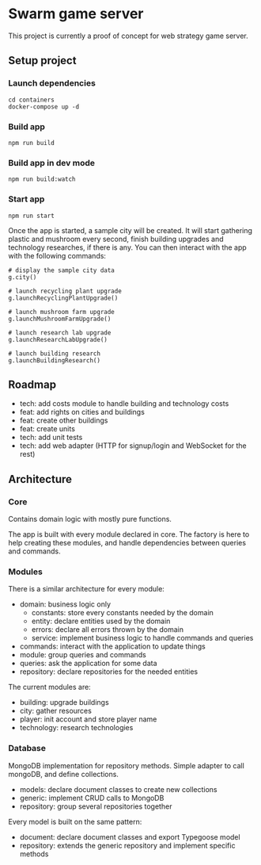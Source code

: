 # Swarm game server

This project is currently a proof of concept for web strategy game server.

## Setup project

### Launch dependencies

```
cd containers
docker-compose up -d
```

### Build app

```
npm run build
```

### Build app in dev mode

```
npm run build:watch
```

### Start app

```
npm run start
```

Once the app is started, a sample city will be created. It will start gathering plastic and mushroom every second, finish building upgrades and technology researches, if there is any. You can then interact with the app with the following commands:

```
# display the sample city data
g.city()

# launch recycling plant upgrade
g.launchRecyclingPlantUpgrade()

# launch mushroom farm upgrade
g.launchMushroomFarmUpgrade()

# launch research lab upgrade
g.launchResearchLabUpgrade()

# launch building research
g.launchBuildingResearch()
```

## Roadmap

- tech: add costs module to handle building and technology costs
- feat: add rights on cities and buildings
- feat: create other buildings
- feat: create units
- tech: add unit tests
- tech: add web adapter (HTTP for signup/login and WebSocket for the rest)

## Architecture

### Core

Contains domain logic with mostly pure functions.

The app is built with every module declared in core.
The factory is here to help creating these modules, and handle dependencies between queries and commands.

### Modules

There is a similar architecture for every module:

- domain: business logic only
  - constants: store every constants needed by the domain
  - entity: declare entities used by the domain
  - errors: declare all errors thrown by the domain
  - service: implement business logic to handle commands and queries
- commands: interact with the application to update things
- module: group queries and commands
- queries: ask the application for some data
- repository: declare repositories for the needed entities

The current modules are:

- building: upgrade buildings
- city: gather resources
- player: init account and store player name
- technology: research technologies

### Database

MongoDB implementation for repository methods. Simple adapter to call mongoDB, and define collections.

- models: declare document classes to create new collections
- generic: implement CRUD calls to MongoDB
- repository: group several repositories together

Every model is built on the same pattern:

- document: declare document classes and export Typegoose model
- repository: extends the generic repository and implement specific methods
